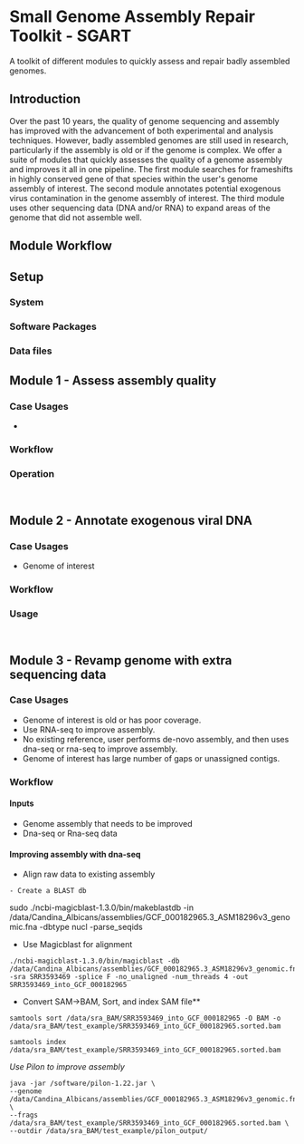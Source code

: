 # Small Genome Assembly Repair Toolkit - SGART
A toolkit of different modules to quickly assess and repair badly assembled genomes.

## Introduction
Over the past 10 years, the quality of genome sequencing and assembly has improved with the advancement of both experimental and analysis techniques. However, badly assembled genomes are still used in research, particularly if the assembly is old or if the genome is complex. We offer a suite of modules that quickly assesses the quality of a genome assembly and improves it all in one pipeline. The first module searches for frameshifts in highly conserved gene of that species within the user's genome assembly of interest. The second module annotates potential exogenous virus contamination in the genome assembly of interest. The third module uses other sequencing data (DNA and/or RNA) to expand areas of the genome that did not assemble well.

## Module Workflow

## Setup
### System
### Software Packages
### Data files

## Module 1 - Assess assembly quality
### Case Usages
*

### Workflow

### Operation
` `

## Module 2 - Annotate exogenous viral DNA
### Case Usages
* Genome of interest

### Workflow

### Usage
` `

## Module 3 - Revamp genome with extra sequencing data
### Case Usages
* Genome of interest is old or has poor coverage.
* Use RNA-seq to improve assembly. 
* No existing reference, user performs de-novo assembly, and then uses dna-seq or rna-seq to improve assembly.
* Genome of interest has large number of gaps or unassigned contigs.

### Workflow

#### Inputs
* Genome assembly that needs to be improved
* Dna-seq or Rna-seq data

#### Improving assembly with dna-seq

* Align raw data to existing assembly
```
- Create a BLAST db
```
sudo ./ncbi-magicblast-1.3.0/bin/makeblastdb -in /data/Candina_Albicans/assemblies/GCF_000182965.3_ASM18296v3_genomic.fna -dbtype nucl -parse_seqids

- Use Magicblast for alignment
```
./ncbi-magicblast-1.3.0/bin/magicblast -db /data/Candina_Albicans/assemblies/GCF_000182965.3_ASM18296v3_genomic.fna -sra SRR3593469 -splice F -no_unaligned -num_threads 4 -out SRR3593469_into_GCF_000182965
```

- Convert SAM->BAM, Sort, and index SAM file**
```
samtools sort /data/sra_BAM/SRR3593469_into_GCF_000182965 -O BAM -o /data/sra_BAM/test_example/SRR3593469_into_GCF_000182965.sorted.bam

samtools index /data/sra_BAM/test_example/SRR3593469_into_GCF_000182965.sorted.bam
```

*Use Pilon to improve assembly*
```
java -jar /software/pilon-1.22.jar \
--genome /data/Candina_Albicans/assemblies/GCF_000182965.3_ASM18296v3_genomic.fna \
--frags /data/sra_BAM/test_example/SRR3593469_into_GCF_000182965.sorted.bam \
--outdir /data/sra_BAM/test_example/pilon_output/
```

` `
